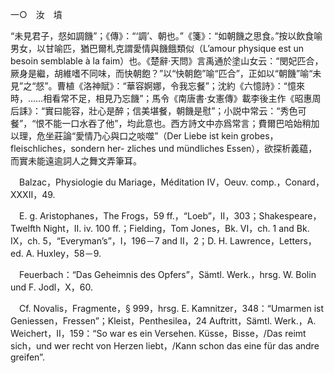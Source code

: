 一○　汝　墳

“未見君子，惄如調饑”；《傳》：“‘調’、朝也。”《箋》：“如朝饑之思食。”按以飲食喻男女，以甘喻匹，猶巴爾札克謂愛情與饑餓類似（L’amour physique est un besoin semblable à la faim）也。《楚辭·天問》言禹通於塗山女云：“閔妃匹合，厥身是繼，胡維嗜不同味，而快朝飽？”以“快朝飽”喻“匹合”，正如以“朝饑”喻“未見”之“惄”。曹植《洛神賦》：“華容婀娜，令我忘餐”；沈約《六憶詩》：“憶來時，……相看常不足，相見乃忘饑”；馬令《南唐書·女憲傳》載李後主作《昭惠周后誄》：“實曰能容，壯心是醉；信美堪餐，朝饑是慰”；小説中常云：“秀色可餐”，“恨不能一口水吞了他”，均此意也。西方詩文中亦爲常言；費爾巴哈始稍加以理，危坐莊論“愛情乃心與口之啖噬”（Der Liebe ist kein grobes，fleischliches，sondern her-
zliches und mündliches Essen），欲探析義藴，而實未能遠逾詞人之舞文弄筆耳。













　Balzac，Physiologie du Mariage，Méditation IV，Oeuv. comp.，Conard，XXXII，49.

　E. g. Aristophanes，The Frogs，59 ff.，“Loeb”，II，303；Shakespeare，Twelfth Night，II. iv. 100 ff.；Fielding，Tom Jones，Bk. VI，ch. 1 and Bk. IX，ch. 5，“Everyman’s”，I，196－7 and II，2；D. H. Lawrence，Letters，ed. A. Huxley，58－9.

　Feuerbach：“Das Geheimnis des Opfers”，Sämtl. Werk.，hrsg. W. Bolin und F. Jodl，X，60.

　Cf. Novalis，Fragmente，§ 999，hrsg. E. Kamnitzer，348：“Umarmen ist Geniessen，Fressen”；Kleist，Penthesilea，24 Auftritt，Sämtl. Werk.，A. Weichert，II，159：“So war es ein Versehen. Küsse，Bisse，/Das reimt sich，und wer recht von Herzen liebt，/Kann schon das eine für das andre greifen”.